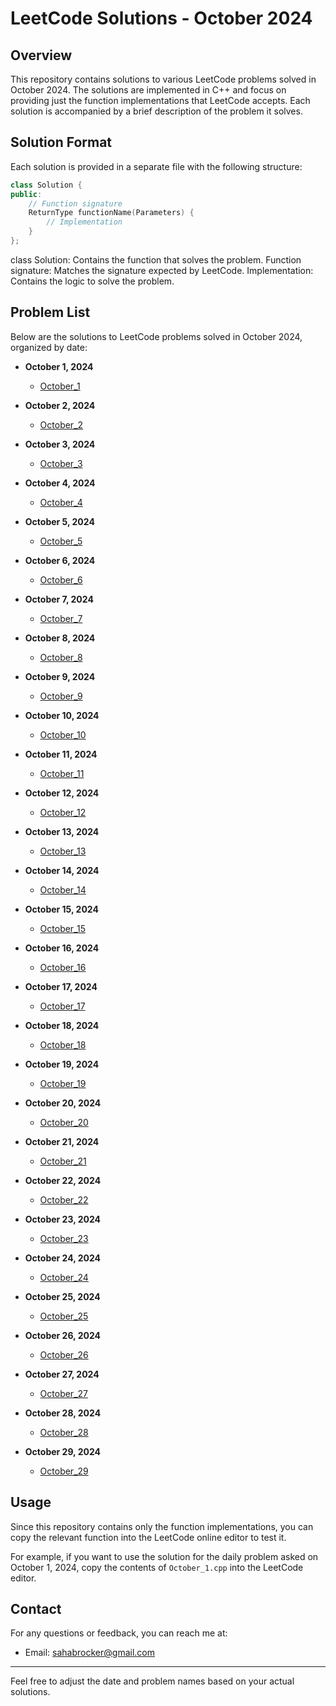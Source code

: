 # LeetCode Solutions - October 2024

## Overview

This repository contains solutions to various LeetCode problems solved in October 2024. The solutions are implemented in C++ and focus on providing just the function implementations that LeetCode accepts. Each solution is accompanied by a brief description of the problem it solves.

## Solution Format

Each solution is provided in a separate file with the following structure:

```cpp
class Solution {
public:
    // Function signature
    ReturnType functionName(Parameters) {
        // Implementation
    }
};
```

class Solution: Contains the function that solves the problem.
Function signature: Matches the signature expected by LeetCode.
Implementation: Contains the logic to solve the problem.

## Problem List

Below are the solutions to LeetCode problems solved in October 2024, organized by date:

- **October 1, 2024**
  - [October_1](October_1.cpp)

- **October 2, 2024**
  - [October_2](October_2.cpp)

- **October 3, 2024**
  - [October_3](October_3.cpp)
 
- **October 4, 2024**
  - [October_4](October_4.cpp)

- **October 5, 2024**
  - [October_5](October_5.cpp)

- **October 6, 2024**
  - [October_6](October_6.cpp)

- **October 7, 2024**
  - [October_7](October_7.cpp)

- **October 8, 2024**
  - [October_8](October_8.cpp)

- **October 9, 2024**
  - [October_9](October_9.cpp)

- **October 10, 2024**
  - [October_10](October_10.cpp)

- **October 11, 2024**
  - [October_11](October_11.cpp)

- **October 12, 2024**
  - [October_12](October_12.cpp)

- **October 13, 2024**
  - [October_13](October_13.cpp)

- **October 14, 2024**
  - [October_14](October_14.cpp)

- **October 15, 2024**
  - [October_15](October_15.cpp)

- **October 16, 2024**
  - [October_16](October_16.cpp)

- **October 17, 2024**
  - [October_17](October_17.cpp)
    
- **October 18, 2024**
  - [October_18](October_18.cpp)

- **October 19, 2024**
  - [October_19](October_19.cpp)

- **October 20, 2024**
  - [October_20](October_20.cpp)

- **October 21, 2024**
  - [October_21](October_21.cpp)

- **October 22, 2024**
  - [October_22](October_22.cpp)

- **October 23, 2024**
  - [October_23](October_23.cpp)

- **October 24, 2024**
  - [October_24](October_24.cpp)

- **October 25, 2024**
  - [October_25](October_25.cpp)

- **October 26, 2024**
  - [October_26](October_26.cpp)

- **October 27, 2024**
  - [October_27](October_27.cpp)
 
- **October 28, 2024**
  - [October_28](October_28.cpp)

- **October 29, 2024**
  - [October_29](October_29.cpp)

## Usage

Since this repository contains only the function implementations, you can copy the relevant function into the LeetCode online editor to test it. 

For example, if you want to use the solution for the daily problem asked on October 1, 2024, copy the contents of `October_1.cpp` into the LeetCode editor.


## Contact

For any questions or feedback, you can reach me at:

- Email: sahabrocker@gmail.com

---

Feel free to adjust the date and problem names based on your actual solutions.
